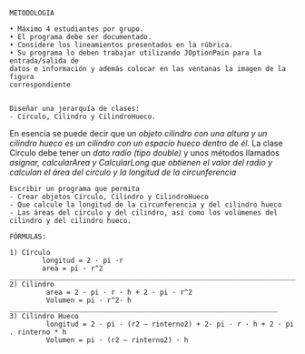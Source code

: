 	METODOLOGÍA
	
	• Máximo 4 estudiantes por grupo.
	• El programa debe ser documentado.
	• Considere los lineamientos presentados en la rúbrica.
	• Su programa lo deben trabajar utilizando JOptionPain para la entrada/salida de
	datos e información y además colocar en las ventanas la imagen de la figura
	correspondiente

   
	Diseñar una jerarquía de clases: 
	- Círculo, Cilindro y CilindroHueco. 

En esencia se puede decir que un *objeto cilindro con una altura y un cilindro hueco es un cilindro con un espacio hueco dentro de él.*
La clase Circulo debe tener un *dato radio (tipo double)* y unos
métodos llamados *asignar, calcularArea y CalcularLong que obtienen el valor del radio y calculan el área del circulo y la longitud de la circunferencia*

	Escribir un programa que permita 
	- Crear objetos Círculo, Cilindro y CilindroHueco 
	- Que calcule la longitud de la circunferencia y del cilindro hueco
	- Las áreas del círculo y del cilindro, así como los volúmenes del cilindro y del cilindro hueco.

	FÓRMULAS:

	1) Círculo 
			longitud = 2 · pi ·r
			area = pi · r^2
	________________________________________________________________________
	2) Cilindro 
			 area = 2 · pi · r · h + 2 · pi · r^2
			 Volumen = pi · r^2· h
	__________________________________________________________________
	3) Cilindro Hueco 
			 longitud = 2 · pi · (r2 – rinterno2) + 2· pi · r · h + 2 · pi . rinterno * h
			 Volumen = pi · (r2 – rinterno2) · h 